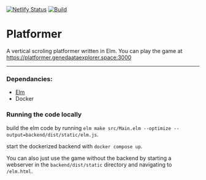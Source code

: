 [![Netlify Status](https://api.netlify.com/api/v1/badges/40fbfa42-86fd-4868-ba16-54312c2019e4/deploy-status)](https://app.netlify.com/sites/hl-platformer/deploys) [![Build](https://github.com/delosrogers/platformer/actions/workflows/build.yml/badge.svg)](https://github.com/delosrogers/platformer/actions/workflows/build.yml)
# Platformer

A vertical scroling platformer written in Elm. You can play the game at https://platformer.genedaataexplorer.space:3000

---

### Dependancies:
- [Elm](https://guide.elm-lang.org/install/elm.html)
- Docker

### Running the code locally

build the elm code by running `elm make src/Main.elm --optimize --output=backend/dist/static/elm.js`.

start the dockerized backend with `docker compose up`.

You can also just use the game without the backend by starting a webserver in the `backend/dist/static` directory and navigating to `/elm.html`.

